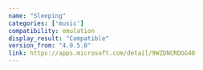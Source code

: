 ```yaml
---
name: "Sleeping"
categories: ['music']
compatibility: emulation
display_result: "Compatible"
version_from: "4.0.5.0"
link: https://apps.microsoft.com/detail/9WZDNCRDGG40
---
```

